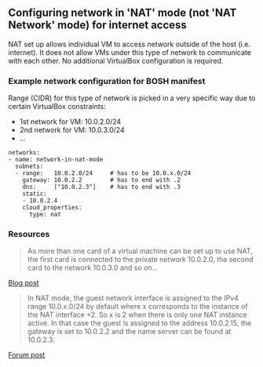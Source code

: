 ## Configuring network in 'NAT' mode (not 'NAT Network' mode) for internet access

NAT set up allows individual VM to access network outside of the host (i.e. internet). It does not allow VMs under this type of network to communicate with each other. No additional VirtualBox configuration is required.

### Example network configuration for BOSH manifest

Range (CIDR) for this type of network is picked in a very specific way due to certain VirtualBox constraints:

- 1st network for VM: 10.0.2.0/24
- 2nd network for VM: 10.0.3.0/24
- ...

```
networks:
- name: network-in-nat-mode
  subnets:
  - range:   10.0.2.0/24     # has to be 10.0.x.0/24
    gateway: 10.0.2.2        # has to end with .2
    dns:     ["10.0.2.3"]    # has to end with .3
    static:
    - 10.0.2.4
    cloud_properties:
      type: nat
```

### Resources

> As more than one card of a virtual machine can be set up to use NAT,
> the first card is connected to the private network 10.0.2.0,
> the second card to the network 10.0.3.0 and so on...

[Blog post](http://geekynotebook.orangeonthewall.com/configure-static-ip-on-nat-in-oracle-virtualbox/)

> In NAT mode, the guest network interface is assigned to the IPv4
> range 10.0.x.0/24 by default where x corresponds to the instance
> of the NAT interface +2. So x is 2 when there is only one NAT
> instance active. In that case the guest is assigned to the
> address 10.0.2.15, the gateway is set to 10.0.2.2 and the name
> server can be found at 10.0.2.3.

[Forum post](https://forums.virtualbox.org/viewtopic.php?f=1&t=49066)
